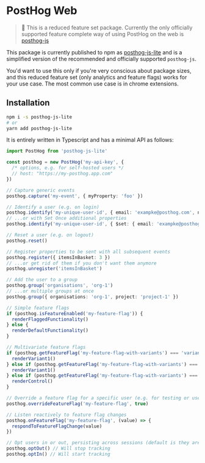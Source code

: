 # PostHog Web

> 🚧 This is a reduced feature set package. Currently the only officially supported feature complete way of using PostHog on the web is [posthog-js](https://github.com/PostHog/posthog-js)

This package is currently published to npm as [posthog-js-lite](https://www.npmjs.com/package/posthog-js-lite) and is a simplified version of the recommended and officially supported `posthog-js`.

You'd want to use this only if you're very conscious about package sizes, and this reduced feature set (only analytics and feature flags) works for your use case. The most common use case is in chrome extensions.

## Installation

```bash
npm i -s posthog-js-lite
# or
yarn add posthog-js-lite
```

It is entirely written in Typescript and has a minimal API as follows:

```ts
import PostHog from 'posthog-js-lite'

const posthog = new PostHog('my-api-key', {
  /* options, e.g. for self-hosted users */
  // host: "https://my-posthog.app.com"
})

// Capture generic events
posthog.capture('my-event', { myProperty: 'foo' })

// Identify a user (e.g. on login)
posthog.identify('my-unique-user-id', { email: 'exampke@posthog.com', name: 'Jane Doe' })
// ...or with Set Once additional properties
posthog.identify('my-unique-user-id', { $set: { email: 'exampke@posthog.com', name: 'Jane Doe' }, $set_once: { vip: true } })

// Reset a user (e.g. on logout)
posthog.reset()

// Register properties to be sent with all subsequent events
posthog.register({ itemsInBasket: 3 })
// ...or get rid of them if you don't want them anymore
posthog.unregister('itemsInBasket')

// Add the user to a group
posthog.group('organisations', 'org-1')
// ...or multiple groups at once
posthog.group({ organisations: 'org-1', project: 'project-1' })

// Simple feature flags
if (posthog.isFeatureEnabled('my-feature-flag')) {
  renderFlaggedFunctionality()
} else {
  renderDefaultFunctionality()
}

// Multivariate feature flags
if (posthog.getFeatureFlag('my-feature-flag-with-variants') === 'variant1') {
  renderVariant1()
} else if (posthog.getFeatureFlag('my-feature-flag-with-variants') === 'variant2') {
  renderVariant1()
} else if (posthog.getFeatureFlag('my-feature-flag-with-variants') === 'control') {
  renderControl()
}

// Override a feature flag for a specific user (e.g. for testing or user preference)
posthog.overrideFeatureFlag('my-feature-flag', true)

// Listen reactively to feature flag changes
posthog.onFeatureFlag('my-feature-flag', (value) => {
  respondToFeatureFlagChange(value)
})

// Opt users in or out, persisting across sessions (default is they are opted in)
posthog.optOut() // Will stop tracking
posthog.optIn() // Will start tracking
```
